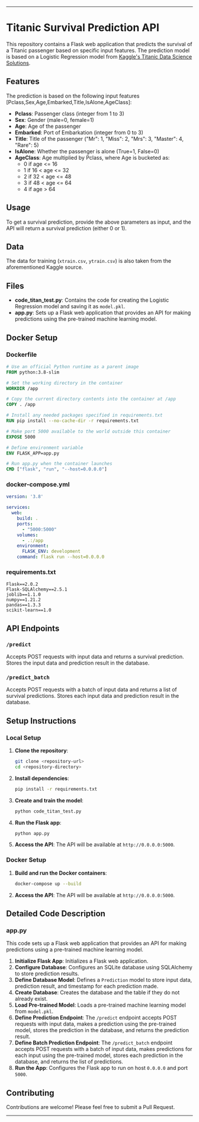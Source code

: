 
---

# Titanic Survival Prediction API

This repository contains a Flask web application that predicts the survival of a Titanic passenger based on specific input features. The prediction model is based on a Logistic Regression model from [Kaggle's Titanic Data Science Solutions](https://www.kaggle.com/code/startupsci/titanic-data-science-solutions).

## Features

The prediction is based on the following input features  [Pclass,Sex,Age,Embarked,Title,IsAlone,AgeClass]: 
- **Pclass**: Passenger class (integer from 1 to 3)
- **Sex**: Gender (male=0, female=1)
- **Age**: Age of the passenger
- **Embarked**: Port of Embarkation (integer from 0 to 3)
- **Title**: Title of the passenger ("Mr": 1, "Miss": 2, "Mrs": 3, "Master": 4, "Rare": 5)
- **IsAlone**: Whether the passenger is alone (True=1, False=0)
- **AgeClass**: Age multiplied by Pclass, where Age is bucketed as:
  - 0 if age <= 16
  - 1 if 16 < age <= 32
  - 2 if 32 < age <= 48
  - 3 if 48 < age <= 64
  - 4 if age > 64

## Usage

To get a survival prediction, provide the above parameters as input, and the API will return a survival prediction (either 0 or 1).

## Data

The data for training (`xtrain.csv`, `ytrain.csv`) is also taken from the aforementioned Kaggle source.

## Files

- **code_titan_test.py**: Contains the code for creating the Logistic Regression model and saving it as `model.pkl`.
- **app.py**: Sets up a Flask web application that provides an API for making predictions using the pre-trained machine learning model.

## Docker Setup

### Dockerfile

```Dockerfile
# Use an official Python runtime as a parent image
FROM python:3.8-slim

# Set the working directory in the container
WORKDIR /app

# Copy the current directory contents into the container at /app
COPY . /app

# Install any needed packages specified in requirements.txt
RUN pip install --no-cache-dir -r requirements.txt

# Make port 5000 available to the world outside this container
EXPOSE 5000

# Define environment variable
ENV FLASK_APP=app.py

# Run app.py when the container launches
CMD ["flask", "run", "--host=0.0.0.0"]
```

### docker-compose.yml

```yaml
version: '3.8'

services:
  web:
    build: .
    ports:
      - "5000:5000"
    volumes:
      - .:/app
    environment:
      FLASK_ENV: development
    command: flask run --host=0.0.0.0
```

### requirements.txt

```
Flask==2.0.2
Flask-SQLAlchemy==2.5.1
joblib==1.1.0
numpy==1.21.2
pandas==1.3.3
scikit-learn==1.0
```

## API Endpoints

### `/predict`
Accepts POST requests with input data and returns a survival prediction. Stores the input data and prediction result in the database.

### `/predict_batch`
Accepts POST requests with a batch of input data and returns a list of survival predictions. Stores each input data and prediction result in the database.

## Setup Instructions

### Local Setup

1. **Clone the repository**:
    ```sh
    git clone <repository-url>
    cd <repository-directory>
    ```

2. **Install dependencies**:
    ```sh
    pip install -r requirements.txt
    ```

3. **Create and train the model**:
    ```sh
    python code_titan_test.py
    ```

4. **Run the Flask app**:
    ```sh
    python app.py
    ```

5. **Access the API**:
    The API will be available at `http://0.0.0.0:5000`.

### Docker Setup

1. **Build and run the Docker containers**:
    ```sh
    docker-compose up --build
    ```

2. **Access the API**:
    The API will be available at `http://0.0.0.0:5000`.

## Detailed Code Description

### app.py
This code sets up a Flask web application that provides an API for making predictions using a pre-trained machine learning model.

1. **Initialize Flask App**: Initializes a Flask web application.
2. **Configure Database**: Configures an SQLite database using SQLAlchemy to store prediction results.
3. **Define Database Model**: Defines a `Prediction` model to store input data, prediction result, and timestamp for each prediction made.
4. **Create Database**: Creates the database and the table if they do not already exist.
5. **Load Pre-trained Model**: Loads a pre-trained machine learning model from `model.pkl`.
6. **Define Prediction Endpoint**: The `/predict` endpoint accepts POST requests with input data, makes a prediction using the pre-trained model, stores the prediction in the database, and returns the prediction result.
7. **Define Batch Prediction Endpoint**: The `/predict_batch` endpoint accepts POST requests with a batch of input data, makes predictions for each input using the pre-trained model, stores each prediction in the database, and returns the list of predictions.
8. **Run the App**: Configures the Flask app to run on host `0.0.0.0` and port `5000`.

## Contributing

Contributions are welcome! Please feel free to submit a Pull Request.

---

